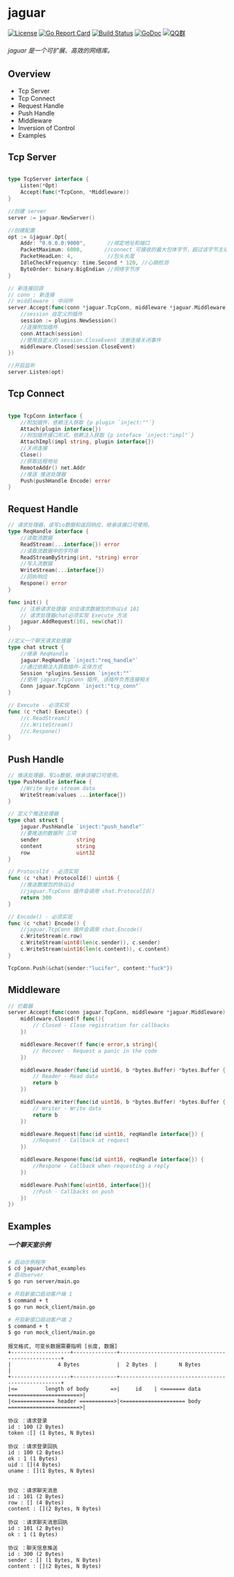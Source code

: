 # jaguar
[![License](https://img.shields.io/badge/License-Apache%202.0-blue.svg)](https://github.com/8treenet/gotree/blob/master/LICENSE) [![Go Report Card](https://goreportcard.com/badge/github.com/8treenet/tcp)](https://goreportcard.com/report/github.com/8treenet/tcp) [![Build Status](https://travis-ci.org/8treenet/gotree.svg?branch=master)](https://travis-ci.org/8treenet/gotree) [![GoDoc](https://godoc.org/github.com/8treenet/gotree?status.svg)](https://godoc.org/github.com/8treenet/gotree) [![QQ群](https://img.shields.io/:QQ%E7%BE%A4-602434016-blue.svg)](https://github.com/8treenet/jaguar) 

###### jaguar 是一个可扩展、高效的网络库。

## Overview
- Tcp Server
- Tcp Connect
- Request Handle
- Push Handle
- Middleware
- Inversion of Control
- Examples


## Tcp Server
```go

type TcpServer interface {
    Listen(*Opt)
    Accept(func(*TcpConn, *Middleware))
}

//创建 server
server := jaguar.NewServer()

//创建配置
opt := &jaguar.Opt{
    Addr: "0.0.0.0:9000",       //绑定地址和端口
    PacketMaximum: 6000,       //connect 可接收的最大包体字节，超过该字节主动断开连接。
    PacketHeadLen: 4,           //包头长度
    IdleCheckFrequency: time.Second * 120, //心跳检测
    ByteOrder: binary.BigEndian //网络字节序
}

// 新连接回调
// conn : 新连接
// middleware : 中间件
server.Accept(func(conn *jaguar.TcpConn, middleware *jaguar.Middleware) {
    //session 自定义的插件
    session := plugins.NewSession()
    //连接附加插件
    conn.Attach(session)
    //使用自定义的 session.CloseEvent 注册连接关闭事件
    middleware.Closed(session.CloseEvent)
})

//开启监听
server.Listen(opt)
```

## Tcp Connect
```go

type TcpConn interface {
    //附加插件，依赖注入获取 {p plugin `inject:""`}
    Attach(plugin interface{})
    //附加插件接口形式，依赖注入获取 {p inteface `inject:"impl"`}
    AttachImpl(impl string, plugin interface{})
    //关闭连接
    Close()
    //获取远程地址
    RemoteAddr() net.Addr
    //推送 推送处理器
    Push(pushHandle Encode) error
}
```


## Request Handle
```go
// 请求处理器，读写io数据和返回响应，继承该接口可使用。
type ReqHandle interface {
    //读取流数据
    ReadStream(...interface{}) error
    //读取流数据中的字符串
    ReadStreamByString(int, *string) error
    //写入流数据
    WriteStream(...interface{})
    //回执响应
    Respone() error
}

func init() {
    // 注册请求处理器 对应请求数据包的协议id 101
    // 请求处理器chat必须实现 Execute 方法
    jaguar.AddRequest(101, new(chat))
}

//定义一个聊天请求处理器
type chat struct {
    //继承 ReqHandle
    jaguar.ReqHandle `inject:"req_handle"`
    //通过依赖注入获取插件-实体方式
    Session *plugins.Session `inject:""`
    //使用 jaguar.TcpConn 插件, 该插件负责连接相关
    Conn jaguar.TcpConn `inject:"tcp_conn"`
}

// Execute - 必须实现
func (c *chat) Execute() {
    //c.ReadStream()
    //c.WriteStream()
    //c.Respone()
}
```

## Push Handle
```go
// 推送处理器，写io数据，继承该接口可使用。
type PushHandle interface {
    //Write byte stream data
    WriteStream(values ...interface{})
}

// 定义个推送处理器
type chat struct {
    jaguar.PushHandle `inject:"push_handle"`
    //要推送的数据列 三项
    sender            string
    content           string
    row               uint32
}

// ProtocolId - 必须实现
func (c *chat) ProtocolId() uint16 {
    //推送数据包的协议id
    //jaguar.TcpConn 插件会调用 chat.ProtocolId()
    return 300
}

// Encode() - 必须实现
func (c *chat) Encode() {
    //jaguar.TcpConn 插件会调用 chat.Encode()
    c.WriteStream(c.row)
    c.WriteStream(uint8(len(c.sender)), c.sender)
    c.WriteStream(uint16(len(c.content)), c.content)
}

TcpConn.Push(&chat{sender:"lucifer", content:"fuck"})
```


## Middleware
```go
// 拦截器
server.Accept(func(conn jaguar.TcpConn, middleware *jaguar.Middleware) {
    middleware.Closed(f func(){
        // Closed - Close registration for callbacks
    })

    middleware.Recover(f func(e error,s string){
        // Recover - Request a panic in the code
    })

    middleware.Reader(func(id uint16, b *bytes.Buffer) *bytes.Buffer {
        // Reader - Read data
        return b
    })

    middleware.Writer(func(id uint16, b *bytes.Buffer) *bytes.Buffer {
        // Writer - Write data
        return b
    })

    middleware.Request(func(id uint16, reqHandle interface{}) {
        //Request - Callback at request
    })

    middleware.Respone(func(id uint16, reqHandle interface{}) {
        //Respone - Callback when requesting a reply
    })

    middleware.Push(func(uint16, interface{}){
        //Push - Callbacks on push
    })
})
```

## Examples
##### 一个聊天室示例
```sh
# 启动示例程序
$ cd jaguar/chat_examples
# 启动server
$ go run server/main.go 

# 开启新窗口启动客户端 1
$ command + t
$ go run mock_client/main.go 

# 开启新窗口启动客户端 2
$ command + t
$ go run mock_client/main.go 
```

```
报文格式, 可变长数据需要指明 [长度, 数据]
+-------------------+--------------+---------------------------------------------------+
|               4 Bytes            |  2 Bytes  |       N Bytes                         |
+-------------------+--------------+---------------------------------------------------+
|<=         length of body       =>|     id    | <======= data =======================>|
|<============= header ===========>|<==================== body =======================>|

协议 ：请求登录
id : 100 (2 Bytes)
token :[] (1 Bytes, N Bytes)

协议 ：请求登录回执
id : 100 (2 Bytes)
ok : 1 (1 Bytes)
uid : [](4 Bytes)
uname : [](1 Bytes, N Bytes)


协议 ：请求聊天消息
id : 101 (2 Bytes)
row : [] (4 Bytes)
content : [](2 Bytes, N Bytes)

协议 ：请求聊天消息回执
id : 101 (2 Bytes)
ok : 1 (1 Bytes)

协议 ：聊天信息推送
id : 300 (2 Bytes)
sender : [] (1 Bytes, N Bytes)
content : [](2 Bytes, N Bytes)
```